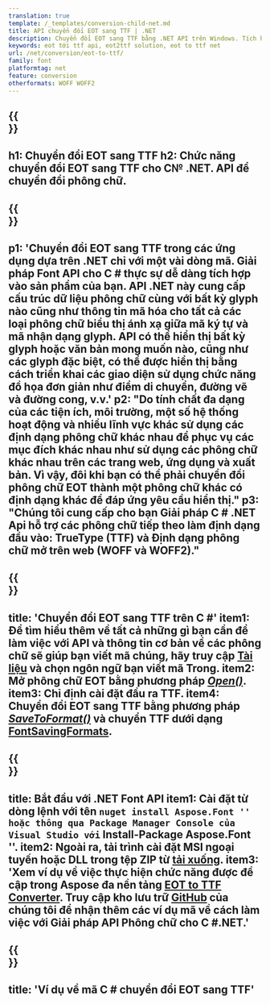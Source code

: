 ```yaml
---
translation: true
template: /_templates/conversion-child-net.md
title: API chuyển đổi EOT sang TTF | .NET
description: Chuyển đổi EOT sang TTF bằng .NET API trên Windows. Tích hợp chức năng chuyển đổi phông chữ EOT sang TTF gốc này vào giải pháp của riêng bạn.
keywords: eot tới ttf api, eot2ttf solution, eot to ttf net
url: /net/conversion/eot-to-ttf/
family: font
platformtag: net
feature: conversion
otherformats: WOFF WOFF2
---
```


{{<section banner>}}
---
h1: Chuyển đổi EOT sang TTF
h2: Chức năng chuyển đổi EOT sang TTF cho C№ .NET. API để chuyển đổi phông chữ.
---

{{<section overview>}}
---
p1: 'Chuyển đổi EOT sang TTF trong các ứng dụng dựa trên .NET chỉ với một vài dòng mã. Giải pháp Font API cho С # thực sự dễ dàng tích hợp vào sản phẩm của bạn. API .NET này cung cấp cấu trúc dữ liệu phông chữ cùng với bất kỳ glyph nào cũng như thông tin mã hóa cho tất cả các loại phông chữ biểu thị ánh xạ giữa mã ký tự và mã nhận dạng glyph. API có thể hiển thị bất kỳ glyph hoặc văn bản mong muốn nào, cũng như các glyph đặc biệt, có thể được hiển thị bằng cách triển khai các giao diện sử dụng chức năng đồ họa đơn giản như điểm di chuyển, đường vẽ và đường cong, v.v.'
p2: "Do tính chất đa dạng của các tiện ích, môi trường, một số hệ thống hoạt động và nhiều lĩnh vực khác sử dụng các định dạng phông chữ khác nhau để phục vụ các mục đích khác nhau như sử dụng các phông chữ khác nhau trên các trang web, ứng dụng và xuất bản. Vì vậy, đôi khi bạn có thể phải chuyển đổi phông chữ EOT thành một phông chữ khác có định dạng khác để đáp ứng yêu cầu hiển thị."
p3: "Chúng tôi cung cấp cho bạn Giải pháp С # .NET Api hỗ trợ các phông chữ tiếp theo làm định dạng đầu vào: TrueType (TTF) và Định dạng phông chữ mở trên web (WOFF và WOFF2)."
---

{{<section feature1>}}
---
title: 'Chuyển đổi EOT sang TTF trên C #'
item1: Để tìm hiểu thêm về tất cả những gì bạn cần để làm việc với API và thông tin cơ bản về các phông chữ sẽ giúp bạn viết mã chúng, hãy truy cập [Tài liệu](https://docs.aspose.com/font/) và chọn ngôn ngữ bạn viết mã Trong.
item2: Mở phông chữ EOT bằng phương pháp [*Open()*](https://reference.aspose.com/font/net/aspose.font/font/open/).
item3: Chỉ định cài đặt đầu ra TTF.
item4: Chuyển đổi EOT sang TTF bằng phương pháp [*SaveToFormat()*](https://reference.aspose.com/font/net/aspose.font/font/savetoformat/) và chuyển TTF dưới dạng [FontSavingFormats](https://thamchiếu.aspose.com/font/net/aspose.font/fontsavingformats).
---

{{<section feature2>}}
---
title: Bắt đầu với .NET Font API
item1: Cài đặt từ dòng lệnh với tên `` nuget install Aspose.Font '' hoặc thông qua Package Manager Console của Visual Studio với `` Install-Package Aspose.Font ''.
item2: Ngoài ra, tải trình cài đặt MSI ngoại tuyến hoặc DLL trong tệp ZIP từ [tải xuống](https://releases.aspose.com/font/net/).
item3: 'Xem ví dụ về việc thực hiện chức năng được đề cập trong Aspose đa nền tảng [EOT to TTF Converter](https://products.aspose.app/font/conversion/eot-to-ttf). Truy cập kho lưu trữ [GitHub](https://github.com/aspose-font/Aspose.Font-Documentation/tree/master/net-examples) của chúng tôi để nhận thêm các ví dụ mã về cách làm việc với Giải pháp API Phông chữ cho C #.NET.'
---

{{<section codeexample>}}
---
title: 'Ví dụ về mã C # chuyển đổi EOT sang TTF'
---